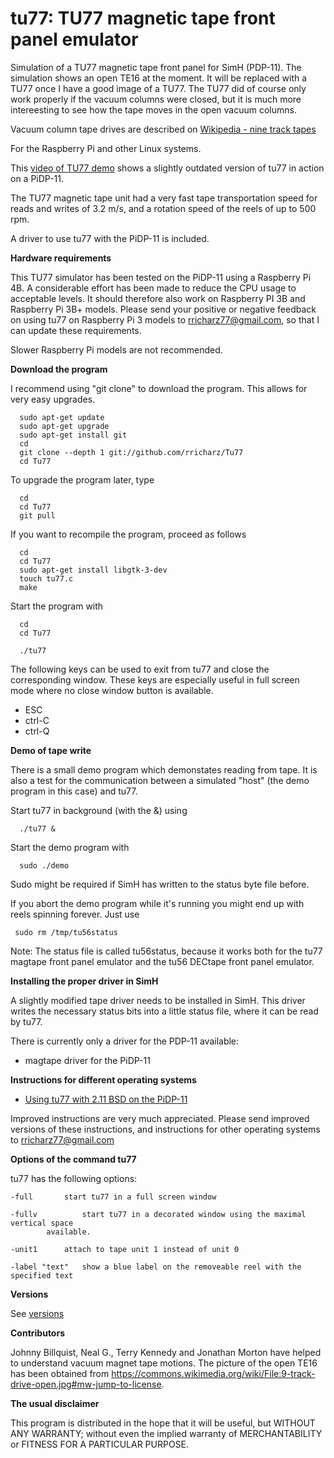 # tu77: TU77 magnetic tape front panel emulator

Simulation of a TU77 magnetic tape front panel for SimH (PDP-11). The simulation shows an
open TE16 at the moment. It will be replaced with a TU77 once I have a good image of a TU77.
The TU77 did of course only work properly if the vacuum columns were closed, but it is much
more intereesting to see how the tape moves in the open vacuum columns.

Vacuum column tape drives are described on
[Wikipedia - nine track tapes](https://en.wikipedia.org/wiki/9_track_tape)

For the Raspberry Pi and other Linux systems.

This [video of TU77 demo](https://youtu.be/Ye_s0w6C970) shows a slightly outdated version
of tu77 in action on a PiDP-11.

The TU77 magnetic tape unit had a very fast tape transportation speed for reads and writes of
3.2 m/s, and a rotation speed of the reels of up to 500 rpm.

A driver to use tu77 with the PiDP-11 is included.

**Hardware requirements**

This TU77 simulator has been tested on the PiDP-11 using a Raspberry Pi 4B.
A considerable effort has been made to reduce the CPU usage to acceptable levels. It
should therefore also work on Raspberry PI 3B  and Raspberry Pi 3B+ models. Please send
your positive or negative feedback on using tu77 on Raspberry Pi 3 models to
rricharz77@gmail.com, so that I can update these requirements.

Slower Raspberry Pi models are not recommended.


**Download the program**

I recommend using "git clone" to download the program. This allows for very easy upgrades.

```
  sudo apt-get update
  sudo apt-get upgrade
  sudo apt-get install git
  cd
  git clone --depth 1 git://github.com/rricharz/Tu77
  cd Tu77
```

To upgrade the program later, type

```
  cd
  cd Tu77
  git pull
```

If you want to recompile the program, proceed as follows

```
  cd
  cd Tu77
  sudo apt-get install libgtk-3-dev
  touch tu77.c
  make
```

Start the program with

```
  cd
  cd Tu77
  
  ./tu77
```

The following keys can be used to exit from tu77 and close the corresponding window. These keys are
especially useful in full screen mode where no close window button is available.

 - ESC
 - ctrl-C
 - ctrl-Q

**Demo of tape write**

There is a small demo program which demonstates reading from tape. It is also
a test for the communication between a simulated "host" (the demo program in this case)
and tu77.

Start tu77 in background (with the &) using

```
  ./tu77 &
```
 
Start the demo program with

```
  sudo ./demo
```
 
Sudo might be required if SimH has written to the status byte file before.

If you abort the demo program while it's running you might end up with reels spinning forever. Just use

```
 sudo rm /tmp/tu56status
```

Note: The status file is called tu56status, because it works both for the tu77 magtape
front panel emulator and the tu56 DECtape front panel emulator.


**Installing the proper driver in SimH**

A slightly modified tape driver needs to be installed in SimH. This driver writes the necessary
status bits into a little status file, where it can be read by tu77.

There is currently only a driver for the PDP-11 available:

 - magtape driver for the PiDP-11

**Instructions for different operating systems**

 - [Using tu77 with 2.11 BSD on the PiDP-11](bsd.txt)

Improved instructions are very much appreciated. Please send improved versions of these
instructions, and instructions for other operating systems to rricharz77@gmail.com

**Options of the command tu77**

tu77 has the following options:

	-full		start tu77 in a full screen window
                        
	-fullv          start tu77 in a decorated window using the maximal vertical space
			available.

	-unit1		attach to tape unit 1 instead of unit 0

	-label "text"	show a blue label on the removeable reel with the specified text


**Versions**

See [versions](versions.txt)


**Contributors**

Johnny Billquist, Neal G., Terry Kennedy and Jonathan Morton have helped to understand
vacuum magnet tape motions. The picture of the open TE16 has been obtained from
https://commons.wikimedia.org/wiki/File:9-track-drive-open.jpg#mw-jump-to-license.


**The usual disclaimer**

This program is distributed in the hope that it will be useful,
but WITHOUT ANY WARRANTY; without even the implied warranty of
MERCHANTABILITY or FITNESS FOR A PARTICULAR PURPOSE.
